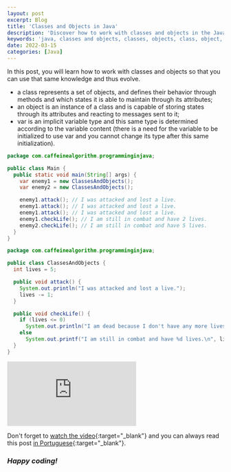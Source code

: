 ```yaml
---
layout: post
excerpt: Blog
title: 'Classes and Objects in Java'
description: 'Discover how to work with classes and objects in the Java programming language. Get answers to your questions with the theory and examples presented.'
keywords: 'java, classes and objects, classes, objects, class, object, post'
date: 2022-03-15
categories: [Java]
---
```


In this post, you will learn how to work with classes and objects so that you can use that same knowledge and thus evolve.

- a class represents a set of objects, and defines their behavior through methods and which states it is able to maintain through its attributes;
- an object is an instance of a class and is capable of storing states through its attributes and reacting to messages sent to it;
- var is an implicit variable type and this same type is determined according to the variable content (there is a need for the variable to be initialized to use var and you cannot change its type after this same initialization).

```java
package com.caffeinealgorithm.programminginjava;

public class Main {
  public static void main(String[] args) {
    var enemy1 = new ClassesAndObjects();
    var enemy2 = new ClassesAndObjects();

    enemy1.attack(); // I was attacked and lost a live.
    enemy1.attack(); // I was attacked and lost a live.
    enemy1.attack(); // I was attacked and lost a live.
    enemy1.checkLife(); // I am still in combat and have 2 lives.
    enemy2.checkLife(); // I am still in combat and have 5 lives.
  }
}
```

```java
package com.caffeinealgorithm.programminginjava;

public class ClassesAndObjects {
  int lives = 5;

  public void attack() {
    System.out.println("I was attacked and lost a live.");
    lives -= 1;
  }

  public void checkLife() {
    if (lives <= 0)
      System.out.println("I am dead because I don't have any more lives.");
    else
      System.out.printf("I am still in combat and have %d lives.\n", lives);
  }
}
```

<div class="video-container">
  <iframe src="https://www.youtube.com/embed/ktbsyAHPBv0" frameborder="0" allowfullscreen></iframe>
</div>

Don't forget to [watch the video](https://youtu.be/ktbsyAHPBv0){:target="\_blank"} and you can always read this post [in Portuguese](https://caffeinealgorithm.com/blog/classes-e-objetos-em-java/){:target="\_blank"}.

### _Happy coding!_
